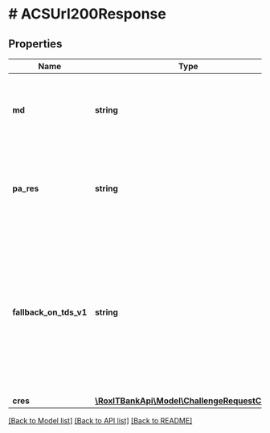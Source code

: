 # # ACSUrl200Response

## Properties

Name | Type | Description | Notes
------------ | ------------- | ------------- | -------------
**md** | **string** | Уникальный идентификатор транзакции в системе Банка (возвращается в ответе на FinishAuthorize) |
**pa_res** | **string** | Шифрованная строка, содержащая результаты 3-D Secure аутентификации (возвращается в ответе от ACS) |
**fallback_on_tds_v1** | **string** | В случае невозможности прохождения аутентификации по 3DS v2.1, делается принудительный Fallback на 3DS v1.0 и данный атрибут выставляется в true, в противном случае не передается в ответе | [optional]
**cres** | [**\RoxlTBankApi\Model\ChallengeRequestCReq1**](ChallengeRequestCReq1.md) |  |

[[Back to Model list]](../../README.md#models) [[Back to API list]](../../README.md#endpoints) [[Back to README]](../../README.md)
